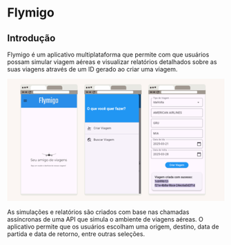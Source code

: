 # Flymigo

## Introdução

Flymigo é um aplicativo multiplataforma que permite com que usuários possam simular viagem aéreas e visualizar relatórios detalhados sobre as suas viagens através de um ID gerado ao criar uma viagem.

![Flymigo - Web Mockup 1](./assets/mock1.png)

As simulações e relatórios são criados com base nas chamadas assíncronas de uma API que simula o ambiente de viagens aéreas. O aplicativo permite que os usuários escolham uma origem, destino, data de partida e data de retorno, entre outras seleções.